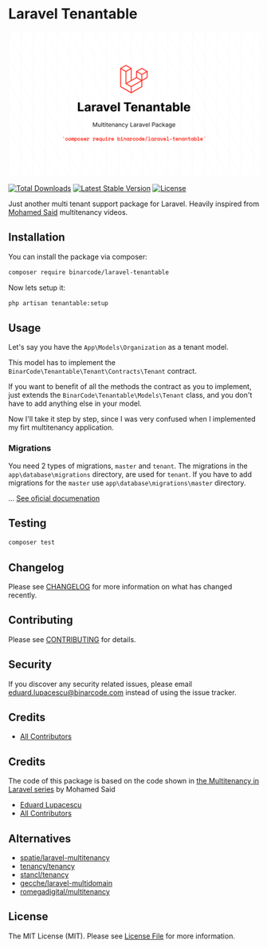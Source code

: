 # Laravel Tenantable

<p align="center"><img src="./docs/.vuepress/public/logo.png"></p>

<p align="left">
<a href="https://packagist.org/packages/binarcode/laravel-tenantable"><img src="https://img.shields.io/packagist/dt/binarcode/laravel-tenantable" alt="Total Downloads"></a>
<a href="https://packagist.org/packages/binarcode/laravel-tenantable"><img src="https://img.shields.io/packagist/v/binarcode/laravel-tenantable" alt="Latest Stable Version"></a>
<a href="https://packagist.org/packages/binarcode/laravel-tenantable"><img src="https://img.shields.io/packagist/l/binarcode/laravel-tenantable" alt="License"></a>
</p>

Just another multi tenant support package for Laravel. Heavily inspired from [Mohamed Said](https://github.com/themsaid) multitenancy videos. 

## Installation

You can install the package via composer:

```bash
composer require binarcode/laravel-tenantable
```

Now lets setup it:

```bash
php artisan tenantable:setup
```

## Usage

Let's say you have the `App\Models\Organization` as a tenant model. 

This model has to implement the `BinarCode\Tenantable\Tenant\Contracts\Tenant` contract.

If you want to benefit of all the methods the contract as you to implement, just extends the `BinarCode\Tenantable\Models\Tenant` class, and you don't have to add anything else in your model.

Now I'll take it step by step, since I was very confused when I implemented my firt multitenancy application. 


### Migrations

You need 2 types of migrations, `master` and `tenant`. The migrations in the `app\database\migrations` directory, are used for `tenant`. If you have to add migrations for the `master` use `app\database\migrations\master` directory.


... [See oficial documenation](https://tenantable.binarcode.com/docs/1.0/quickstart.html)



## Testing

``` bash
composer test
```

## Changelog

Please see [CHANGELOG](CHANGELOG.md) for more information on what has changed recently.

## Contributing

Please see [CONTRIBUTING](CONTRIBUTING.md) for details.

## Security

If you discover any security related issues, please email eduard.lupacescu@binarcode.com instead of using the issue tracker.

## Credits

- [All Contributors](../../contributors)

## Credits

The code of this package is based on the code shown in [the Multitenancy in Laravel series](https://www.youtube.com/watch?v=592EgykFOz4)  by Mohamed Said

- [Eduard Lupacescu](https://github.com/binaryk)
- [All Contributors](../../contributors)

## Alternatives

- [spatie/laravel-multitenancy](https://github.com/spatie/laravel-multitenancy)
- [tenancy/tenancy](https://tenancy.dev)
- [stancl/tenancy](https://tenancyforlaravel.com)
- [gecche/laravel-multidomain](https://github.com/gecche/laravel-multidomain)
- [romegadigital/multitenancy](https://github.com/romegasoftware/multitenancy)

## License

The MIT License (MIT). Please see [License File](LICENSE.md) for more information.
